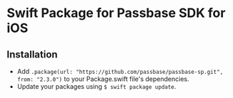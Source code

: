 # Swift Package for Passbase SDK for iOS

## Installation

- Add `.package(url: "https://github.com/passbase/passbase-sp.git", from: "2.3.0")` to your Package.swift file's dependencies.
- Update your packages using `$ swift package update`.
